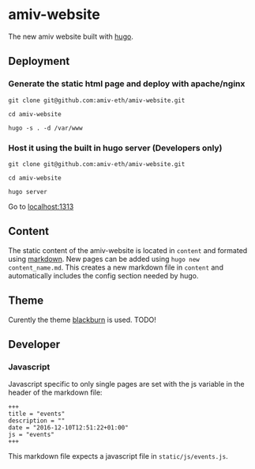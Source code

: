 # amiv-website
The new amiv website built with [hugo](https://github.com/spf13/hugo).

## Deployment

### Generate the static html page and deploy with apache/nginx

`git clone git@github.com:amiv-eth/amiv-website.git`

`cd amiv-website`

`hugo -s . -d /var/www`

### Host it using the built in hugo server (Developers only)

`git clone git@github.com:amiv-eth/amiv-website.git`

`cd amiv-website`

`hugo server`

Go to [localhost:1313](http://localhost:1313)

## Content

The static content of the amiv-website is located in `content` and formated using [markdown](https://en.wikipedia.org/wiki/Markdown). New pages can be added using `hugo new content_name.md`. This creates a new markdown file in `content` and automatically includes the config section needed by hugo.

## Theme

Curently the theme [blackburn](https://github.com/yoshiharuyamashita/blackburn) is used. TODO!

## Developer

### Javascript

Javascript specific to only single pages are set with the js variable in the header of the markdown file: 
```
+++
title = "events"
description = ""
date = "2016-12-10T12:51:22+01:00"
js = "events"
+++
```
This markdown file expects a javascript file in `static/js/events.js`.
